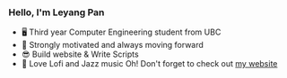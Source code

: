 ### Hello, I'm Leyang Pan
- 🖥️ Third year Computer Engineering student from UBC
- 💪 Strongly motivated and always moving forward
- 😎 Build website & Write Scripts
- 🎵 Love Lofi and Jazz music
Oh! Don't forget to check out [my website](leyangpan.me)
